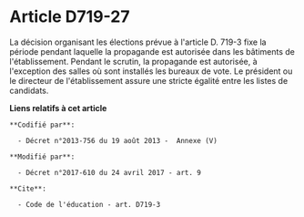 # Article D719-27

La décision organisant les élections prévue à l'article D. 719-3 fixe la période pendant laquelle la propagande est autorisée
dans les bâtiments de l'établissement. Pendant le scrutin, la propagande est autorisée, à l'exception des salles où sont
installés les bureaux de vote. Le président ou le directeur de l'établissement assure une stricte égalité entre les listes de
candidats.

**Liens relatifs à cet article**

	**Codifié par**:

	  - Décret n°2013-756 du 19 août 2013 -  Annexe (V)

	**Modifié par**:

	  - Décret n°2017-610 du 24 avril 2017 - art. 9

	**Cite**:

	  - Code de l'éducation - art. D719-3
